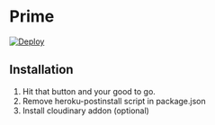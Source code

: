 # Prime

[![Deploy](https://www.herokucdn.com/deploy/button.svg)](https://heroku.com/deploy?template=https://github.com/primecms/heroku)

## Installation

1. Hit that button and your good to go.
2. Remove heroku-postinstall script in package.json
3. Install cloudinary addon (optional)
